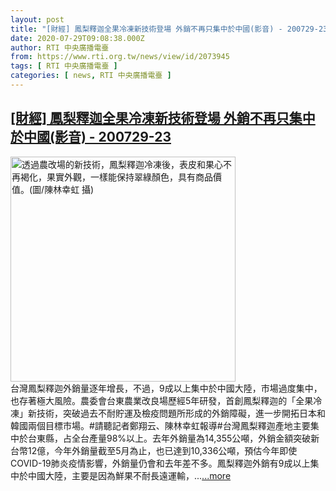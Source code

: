 ```yaml
---
layout: post
title: "[財經] 鳳梨釋迦全果冷凍新技術登場 外銷不再只集中於中國(影音) - 200729-23"
date: 2020-07-29T09:08:38.000Z
author: RTI 中央廣播電臺
from: https://www.rti.org.tw/news/view/id/2073945
tags: [ RTI 中央廣播電臺 ]
categories: [ news, RTI 中央廣播電臺 ]
---
```

<!--1596013718000-->
[[財經] 鳳梨釋迦全果冷凍新技術登場 外銷不再只集中於中國(影音) - 200729-23](https://www.rti.org.tw/news/view/id/2073945)
------

<div>
<img src="https://static.rti.org.tw/assets/thumbnails/2020/07/29/fd8a4a07800020fc1e2f1a122a0da727.jpg" width="360" alt="透過農改場的新技術，鳳梨釋迦冷凍後，表皮和果心不再褐化，果實外觀，一樣能保持翠綠顏色，具有商品價值。(圖/陳林幸虹 攝)" title="透過農改場的新技術，鳳梨釋迦冷凍後，表皮和果心不再褐化，果實外觀，一樣能保持翠綠顏色，具有商品價值。(圖/陳林幸虹 攝)"><br>台灣鳳梨釋迦外銷量逐年增長，不過，9成以上集中於中國大陸，市場過度集中，也存著極大風險。農委會台東農業改良場歷經5年研發，首創鳳梨釋迦的「全果冷凍」新技術，突破過去不耐貯運及檢疫問題所形成的外銷障礙，進一步開拓日本和韓國兩個目標市場。#請聽記者鄭翔云、陳林幸虹報導#台灣鳳梨釋迦產地主要集中於台東縣，占全台產量98%以上。去年外銷量為14,355公噸，外銷金額突破新台幣12億，今年外銷量截至5月為止，也已達到10,336公噸，預估今年即使COVID-19肺炎疫情影響，外銷量仍會和去年差不多。鳳梨釋迦外銷有9成以上集中於中國大陸，主要是因為鮮果不耐長遠運輸，...<a target="_blank" href="https://www.rti.org.tw/news/view/id/2073945">...more</a>
</div>
